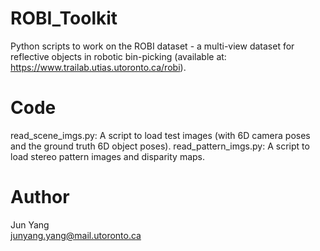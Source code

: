 # ROBI_Toolkit
Python scripts to work on the ROBI dataset - a multi-view dataset for reflective objects in robotic bin-picking (available at: https://www.trailab.utias.utoronto.ca/robi).

# Code
read_scene_imgs.py: A script to load test images (with 6D camera poses and the ground truth 6D object poses).
read_pattern_imgs.py: A script to load stereo pattern images and disparity maps.

# Author
Jun Yang\
junyang.yang@mail.utoronto.ca
